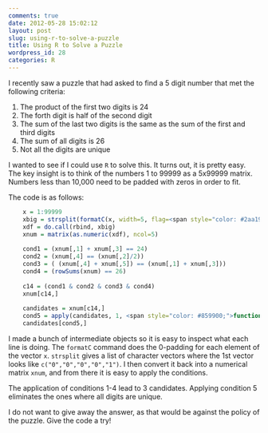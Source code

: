 ```yaml
---
comments: true
date: 2012-05-28 15:02:12
layout: post
slug: using-r-to-solve-a-puzzle
title: Using R to Solve a Puzzle
wordpress_id: 28
categories: R
---
```


I recently saw a puzzle that had asked to find a 5 digit number that met the following criteria: 

  1. The product of the first two digits is 24 
  2. The forth digit is half of the second digit 
  3. The sum of the last two digits is the same as the sum of the first and third digits 
  4. The sum of all digits is 26 
  5. Not all the digits are unique 
  

I wanted to see if I could use `R` to solve this. It turns out, it is pretty easy. The key insight is to think of the numbers 1 to 99999 as a 5x99999 matrix. Numbers less than 10,000 need to be padded with zeros in order to fit. 

The code is as follows: 

   
``` r    
    x = 1:99999
    xbig = strsplit(formatC(x, width=5, flag=<span style="color: #2aa198;">"0"</span>), <span style="color: #2aa198;">""</span>)
    xdf = do.call(rbind, xbig)
    xnum = matrix(as.numeric(xdf), ncol=5)
    
    cond1 = (xnum[,1] + xnum[,3] == 24)
    cond2 = (xnum[,4] == (xnum[,2]/2))
    cond3 = ( (xnum[,4] + xnum[,5]) == (xnum[,1] + xnum[,3]))
    cond4 = (rowSums(xnum) == 26)
    
    c14 = (cond1 & cond2 & cond3 & cond4)
    xnum[c14,]
    
    candidates = xnum[c14,]
    cond5 = apply(candidates, 1, <span style="color: #859900;">function</span>(x) length(unique(x)) < 5)
    candidates[cond5,] 
```    
    

  

I made a bunch of intermediate objects so it is easy to inspect what each line is doing. The `formatC` command does the 0-padding for each element of the vector `x`. `strsplit` gives a list of character vectors where the 1st vector looks like `c("0","0","0","0","1")`. I then convert it back into a numerical matrix `xnum`, and from there it is easy to apply the conditions. 

The application of conditions 1-4 lead to 3 candidates. Applying condition 5 eliminates the ones where all digits are unique. 

I do not want to give away the answer, as that would be against the policy of the puzzle. Give the code a try! 
